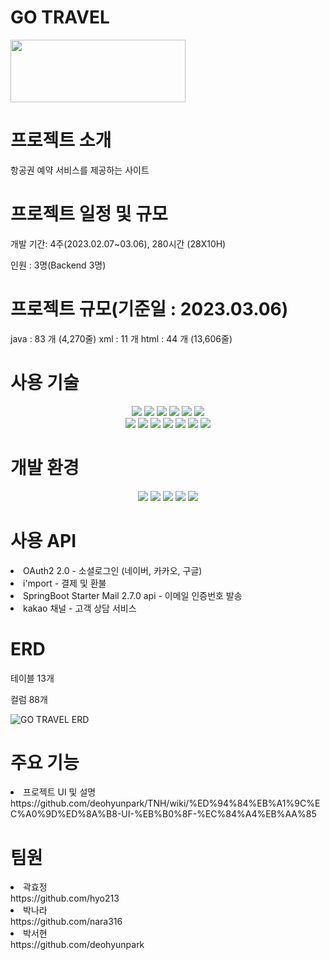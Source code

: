 <h1>GO TRAVEL</h1>
<img src="https://user-images.githubusercontent.com/120771212/224478778-e7c320ce-f0a4-44d5-afc0-04000ab1d815.svg" width="280" height="100"/>
<h1>프로젝트 소개</h1>
항공권 예약 서비스를 제공하는 사이트
<h1>프로젝트 일정 및 규모</h1>

개발 기간: 4주(2023.02.07~03.06), 280시간 (28X10H)

인원 : 3명(Backend 3명)

<h1>프로젝트 규모(기준일 : 2023.03.06)</h1>
java : 83 개 (4,270줄)
xml : 11 개 
html : 44 개 (13,606줄)

<h1>사용 기술</h1>
<div align=center> 
  <img src="https://img.shields.io/badge/java-007396?style=for-the-badge&logo=java&logoColor=white"> 
    <img src="https://img.shields.io/badge/spring boot-6DB33F?style=for-the-badge&logo=springboot&logoColor=white">
  <img src="https://img.shields.io/badge/spring security-6DB33F?style=for-the-badge&logo=springsecurity&logoColor=white"> 
        <img src="https://img.shields.io/badge/gradle-02303A?style=for-the-badge&logo=gradle&logoColor=white">
    <img src="https://img.shields.io/badge/mysql-4479A1?style=for-the-badge&logo=mysql&logoColor=white"> 
  <img src="https://img.shields.io/badge/mybatis-2E51A2?style=for-the-badge&logo=&logoColor=white"><br>
  
  <img src="https://img.shields.io/badge/html5-E34F26?style=for-the-badge&logo=html5&logoColor=white"> 
  <img src="https://img.shields.io/badge/css-1572B6?style=for-the-badge&logo=css3&logoColor=white"> 
  <img src="https://img.shields.io/badge/javascript-F7DF1E?style=for-the-badge&logo=javascript&logoColor=black"> 
  <img src="https://img.shields.io/badge/jquery-0769AD?style=for-the-badge&logo=jquery&logoColor=white">
  <img src="https://img.shields.io/badge/Thymeleaf-005F0F?style=for-the-badge&logo=Thymeleaf&logoColor=white">
    <img src="https://img.shields.io/badge/bootstrap-7952B3?style=for-the-badge&logo=bootstrap&logoColor=white">
  <img src="https://img.shields.io/badge/fontawesome-339AF0?style=for-the-badge&logo=fontawesome&logoColor=white"><br>
  
</div>
<h1>개발 환경</h1>
<div align=center> 
 <img src="https://img.shields.io/badge/IntelliJ IDEA-000000?style=for-the-badge&logo=IntelliJIDEA&logoColor=white">
  <img src="https://img.shields.io/badge/Visual Studio Code-007ACC?style=for-the-badge&logo=Visual Studio Code&logoColor=white">
  <img src="https://img.shields.io/badge/MYSQL WORKBENCH-4479A1?style=for-the-badge&logo=mysql&logoColor=white"> 
  <img src="https://img.shields.io/badge/github-181717?style=for-the-badge&logo=github&logoColor=white">
  <img src="https://img.shields.io/badge/git-F05032?style=for-the-badge&logo=git&logoColor=white">
   </div>
<h1>사용 API</h1>
<li>OAuth2 2.0 - 소셜로그인 (네이버, 카카오, 구글)</li>

<li> i'mport - 결제 및 환불</li>

<li>SpringBoot Starter Mail 2.7.0 api - 이메일 인증번호 발송</li>

<li>kakao 채널 - 고객 상담 서비스</li>
<h1>ERD</h1>
테이블 13개

컬럼 88개
<br>

![GO TRAVEL ERD](https://user-images.githubusercontent.com/120771212/224479301-f6ff242e-9752-4767-b162-ac1ce938c03b.png)
<h1>주요 기능</h1>
<li>프로젝트 UI 및 설명</li>
https://github.com/deohyunpark/TNH/wiki/%ED%94%84%EB%A1%9C%EC%A0%9D%ED%8A%B8-UI-%EB%B0%8F-%EC%84%A4%EB%AA%85


<h1>팀원</h1>
<li>곽효정</li>
https://github.com/hyo213
<li>박나라</li>
https://github.com/nara316
<li>박서현</li>
https://github.com/deohyunpark


